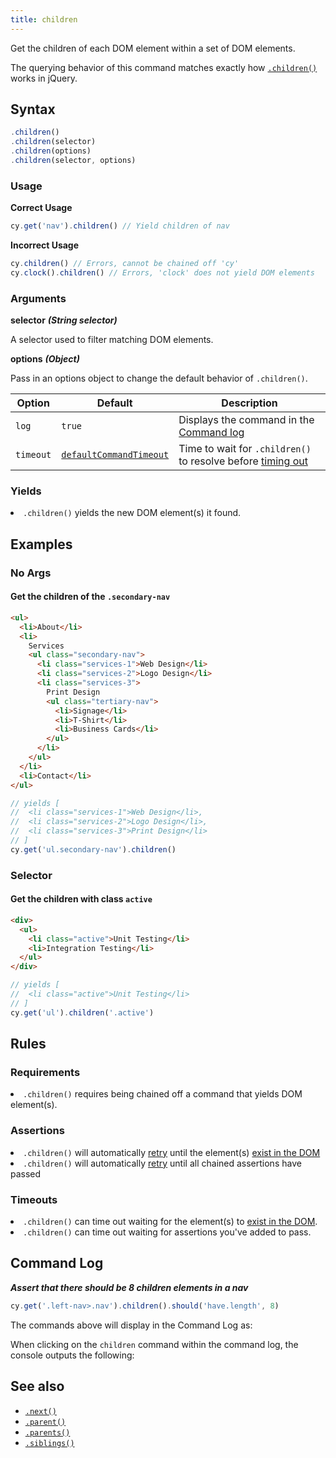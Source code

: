 ```yaml
---
title: children
---
```


Get the children of each DOM element within a set of DOM elements.

<Alert type="info">

The querying behavior of this command matches exactly how
[`.children()`](http://api.jquery.com/children) works in jQuery.

</Alert>

## Syntax

```javascript
.children()
.children(selector)
.children(options)
.children(selector, options)
```

### Usage

**<Icon name="check-circle" color="green"></Icon> Correct Usage**

```javascript
cy.get('nav').children() // Yield children of nav
```

**<Icon name="exclamation-triangle" color="red"></Icon> Incorrect Usage**

```javascript
cy.children() // Errors, cannot be chained off 'cy'
cy.clock().children() // Errors, 'clock' does not yield DOM elements
```

### Arguments

**<Icon name="angle-right"></Icon> selector** **_(String selector)_**

A selector used to filter matching DOM elements.

**<Icon name="angle-right"></Icon> options** **_(Object)_**

Pass in an options object to change the default behavior of `.children()`.

| Option    | Default                                                              | Description                                                                              |
| --------- | -------------------------------------------------------------------- | ---------------------------------------------------------------------------------------- |
| `log`     | `true`                                                               | Displays the command in the [Command log](/guides/core-concepts/cypress-app#Command-Log) |
| `timeout` | [`defaultCommandTimeout`](/guides/references/configuration#Timeouts) | Time to wait for `.children()` to resolve before [timing out](#Timeouts)                 |

### Yields [<Icon name="question-circle"/>](/guides/core-concepts/introduction-to-cypress#Subject-Management)

<List><li>`.children()` yields the new DOM element(s) it found.</li></List>

## Examples

### No Args

#### Get the children of the `.secondary-nav`

```html
<ul>
  <li>About</li>
  <li>
    Services
    <ul class="secondary-nav">
      <li class="services-1">Web Design</li>
      <li class="services-2">Logo Design</li>
      <li class="services-3">
        Print Design
        <ul class="tertiary-nav">
          <li>Signage</li>
          <li>T-Shirt</li>
          <li>Business Cards</li>
        </ul>
      </li>
    </ul>
  </li>
  <li>Contact</li>
</ul>
```

```javascript
// yields [
//  <li class="services-1">Web Design</li>,
//  <li class="services-2">Logo Design</li>,
//  <li class="services-3">Print Design</li>
// ]
cy.get('ul.secondary-nav').children()
```

### Selector

#### Get the children with class `active`

```html
<div>
  <ul>
    <li class="active">Unit Testing</li>
    <li>Integration Testing</li>
  </ul>
</div>
```

```javascript
// yields [
//  <li class="active">Unit Testing</li>
// ]
cy.get('ul').children('.active')
```

## Rules

### Requirements [<Icon name="question-circle"/>](/guides/core-concepts/introduction-to-cypress#Chains-of-Commands)

<List><li>`.children()` requires being chained off a command that yields DOM
element(s).</li></List>

### Assertions [<Icon name="question-circle"/>](/guides/core-concepts/introduction-to-cypress#Assertions)

<List><li>`.children()` will automatically
[retry](/guides/core-concepts/retry-ability) until the element(s)
[exist in the DOM](/guides/core-concepts/introduction-to-cypress#Default-Assertions)</li><li>`.children()`
will automatically [retry](/guides/core-concepts/retry-ability) until all
chained assertions have passed</li></List>

### Timeouts [<Icon name="question-circle"/>](/guides/core-concepts/introduction-to-cypress#Timeouts)

<List><li>`.children()` can time out waiting for the element(s) to
[exist in the DOM](/guides/core-concepts/introduction-to-cypress#Default-Assertions).</li><li>`.children()`
can time out waiting for assertions you've added to pass.</li></List>

## Command Log

**_Assert that there should be 8 children elements in a nav_**

```javascript
cy.get('.left-nav>.nav').children().should('have.length', 8)
```

The commands above will display in the Command Log as:

<DocsImage src="/img/api/children/children-elements-shown-in-command-log.png" alt="Command log for children" ></DocsImage>

When clicking on the `children` command within the command log, the console
outputs the following:

<DocsImage src="/img/api/children/children-yielded-in-console.png" alt="console.log for children" ></DocsImage>

## See also

- [`.next()`](/api/commands/next)
- [`.parent()`](/api/commands/parent)
- [`.parents()`](/api/commands/parents)
- [`.siblings()`](/api/commands/siblings)
